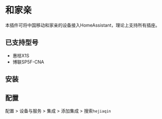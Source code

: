 # 和家亲

本插件可将中国移动和家亲的设备接入HomeAssistant，理论上支持所有插座。

## 已支持型号
- 惠桔X1S
- 博联SP5F-CNA


## 安装


## 配置

配置 > 设备与服务 >  集成 >  添加集成 > 搜索`hejiaqin`

